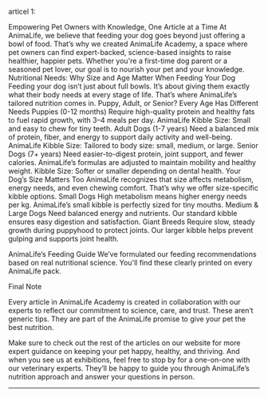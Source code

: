 articel 1:

Empowering Pet Owners with Knowledge, One Article at a Time
At AnimaLife, we believe that feeding your dog goes beyond just offering a bowl of food. That’s why we created AnimaLife Academy, a space where pet owners can find expert-backed, science-based insights to raise healthier, happier pets. Whether you're a first-time dog parent or a seasoned pet lover, our goal is to nourish your pet and your knowledge.
Nutritional Needs: Why Size and Age Matter When Feeding Your Dog
Feeding your dog isn’t just about full bowls. It’s about giving them exactly what their body needs at every stage of life. That’s where AnimaLife’s tailored nutrition comes in.
Puppy, Adult, or Senior? Every Age Has Different Needs
Puppies (0-12 months)
Require high-quality protein and healthy fats to fuel rapid growth, with 3–4 meals per day.
AnimaLife Kibble Size: Small and easy to chew for tiny teeth.
Adult Dogs (1-7 years)
Need a balanced mix of protein, fiber, and energy to support daily activity and well-being.
AnimaLife Kibble Size: Tailored to body size: small, medium, or large.
Senior Dogs (7+ years)
Need easier-to-digest protein, joint support, and fewer calories.
AnimaLife’s formulas are adjusted to maintain mobility and healthy weight.
Kibble Size: Softer or smaller depending on dental health.
Your Dog’s Size Matters Too
AnimaLife recognizes that size affects metabolism, energy needs, and even chewing comfort. That’s why we offer size-specific kibble options.
Small Dogs
High metabolism means higher energy needs per kg. AnimaLife’s small kibble is perfectly sized for tiny mouths.
Medium & Large Dogs
Need balanced energy and nutrients. Our standard kibble ensures easy digestion and satisfaction.
Giant Breeds
Require slow, steady growth during puppyhood to protect joints. Our larger kibble helps prevent gulping and supports joint health.

AnimaLife’s Feeding Guide
We’ve formulated our feeding recommendations based on real nutritional science. You'll find these clearly printed on every AnimaLife pack.

Final Note

Every article in AnimaLife Academy is created in collaboration with our experts to reflect our commitment to science, care, and trust. These aren’t generic tips. They are part of the AnimaLife promise to give your pet the best nutrition.

Make sure to check out the rest of the articles on our website for more expert guidance on keeping your pet happy, healthy, and thriving. And when you see us at exhibitions, feel free to stop by for a one-on-one with our veterinary experts. They’ll be happy to guide you through AnimaLife’s nutrition approach and answer your questions in person.

---
